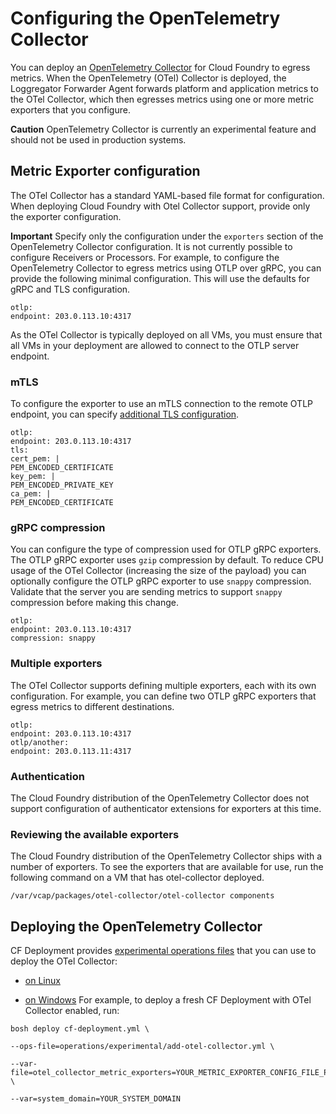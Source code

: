 # Configuring the OpenTelemetry Collector
You can deploy an [OpenTelemetry Collector](https://opentelemetry.io/docs/collector/) for Cloud Foundry
to egress metrics.
When the OpenTelemetry (OTel) Collector is deployed, the Loggregator Forwarder Agent forwards platform and application metrics
to the OTel Collector, which then egresses metrics using one or more metric exporters that you configure.

**Caution**
OpenTelemetry Collector is currently an experimental feature and should not be used in production systems.

## Metric Exporter configuration
The OTel Collector has a standard YAML-based file format for configuration. When deploying Cloud Foundry
with Otel Collector support, provide only the exporter configuration.

**Important**
Specify only the configuration under the `exporters` section of the OpenTelemetry Collector configuration. It
is not currently possible to configure Receivers or Processors.
For example, to configure the OpenTelemetry Collector to egress metrics using OTLP over gRPC, you can provide the following
minimal configuration. This will use the defaults for gRPC and TLS configuration.
```
otlp:
endpoint: 203.0.113.10:4317
```
As the OTel Collector is typically deployed on all VMs, you must ensure that all VMs in your deployment are
allowed to connect to the OTLP server endpoint.

### mTLS
To configure the exporter to use an mTLS connection to the remote OTLP endpoint, you can specify [additional TLS
configuration](https://github.com/open-telemetry/opentelemetry-collector/blob/main/config/configtls/README.md).
```
otlp:
endpoint: 203.0.113.10:4317
tls:
cert_pem: |
PEM_ENCODED_CERTIFICATE
key_pem: |
PEM_ENCODED_PRIVATE_KEY
ca_pem: |
PEM_ENCODED_CERTIFICATE
```

### gRPC compression
You can configure the type of compression used for OTLP gRPC exporters. The OTLP gRPC exporter uses `gzip` compression
by default. To reduce CPU usage of the OTel Collector (increasing the size of the payload) you can optionally configure
the OTLP gRPC exporter to use `snappy` compression. Validate that the server you are sending metrics to
support `snappy` compression before making this change.
```
otlp:
endpoint: 203.0.113.10:4317
compression: snappy
```

### Multiple exporters
The OTel Collector supports defining multiple exporters, each with its own configuration. For example, you can define
two OTLP gRPC exporters that egress metrics to different destinations.
```
otlp:
endpoint: 203.0.113.10:4317
otlp/another:
endpoint: 203.0.113.11:4317
```

### Authentication
The Cloud Foundry distribution of the OpenTelemetry Collector does not support configuration of
authenticator extensions for exporters at this time.

### Reviewing the available exporters
The Cloud Foundry distribution of the OpenTelemetry Collector ships with a number of exporters. To see
the exporters that are available for use, run the following command on a VM that has otel-collector deployed.
```
/var/vcap/packages/otel-collector/otel-collector components
```

## Deploying the OpenTelemetry Collector
CF Deployment provides [experimental operations files](https://github.com/cloudfoundry/cf-deployment/tree/main/operations/experimental)
that you can use to deploy the OTel Collector:

* [on Linux](https://github.com/cloudfoundry/cf-deployment/blob/main/operations/experimental/add-otel-collector.yml)

* [on Windows](https://github.com/cloudfoundry/cf-deployment/blob/main/operations/experimental/add-otel-collector-windows.yml)
For example, to deploy a fresh CF Deployment with OTel Collector enabled, run:
```
bosh deploy cf-deployment.yml \

--ops-file=operations/experimental/add-otel-collector.yml \

--var-file=otel_collector_metric_exporters=YOUR_METRIC_EXPORTER_CONFIG_FILE_PATH.yml \

--var=system_domain=YOUR_SYSTEM_DOMAIN
```